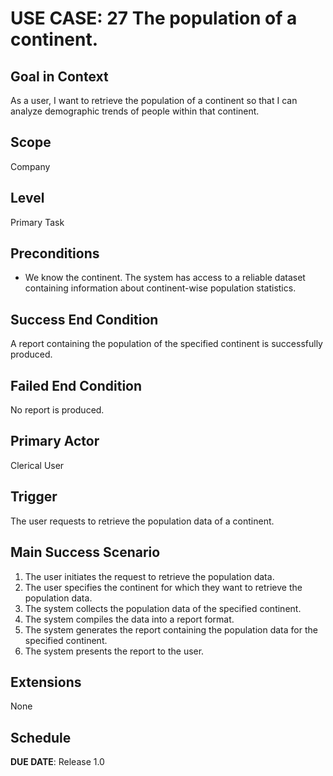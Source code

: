 # USE CASE: 27 The population of a continent.

## Goal in Context

As a user, I want to retrieve the population of a continent so that I can analyze demographic trends of people within that continent.

## Scope

Company

## Level

Primary Task

## Preconditions

- We know the continent. The system has access to a reliable dataset containing information about continent-wise population statistics.

## Success End Condition

A report containing the population of the specified continent is successfully produced.

## Failed End Condition

No report is produced.

## Primary Actor

Clerical User

## Trigger

The user requests to retrieve the population data of a continent.

## Main Success Scenario

1. The user initiates the request to retrieve the population data.
2. The user specifies the continent for which they want to retrieve the population data.
3. The system collects the population data of the specified continent.
4. The system compiles the data into a report format.
5. The system generates the report containing the population data for the specified continent.
6. The system presents the report to the user.

## Extensions

None

## Schedule

**DUE DATE**: Release 1.0
